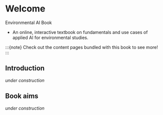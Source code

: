 # Welcome

Environmental AI Book
* An online, interactive textbook on fundamentals and use cases of applied AI for environmental studies.

:::{note}
Check out the content pages bundled with this book to see more!
:::

## Introduction
*under construction*

## Book aims
*under construction*